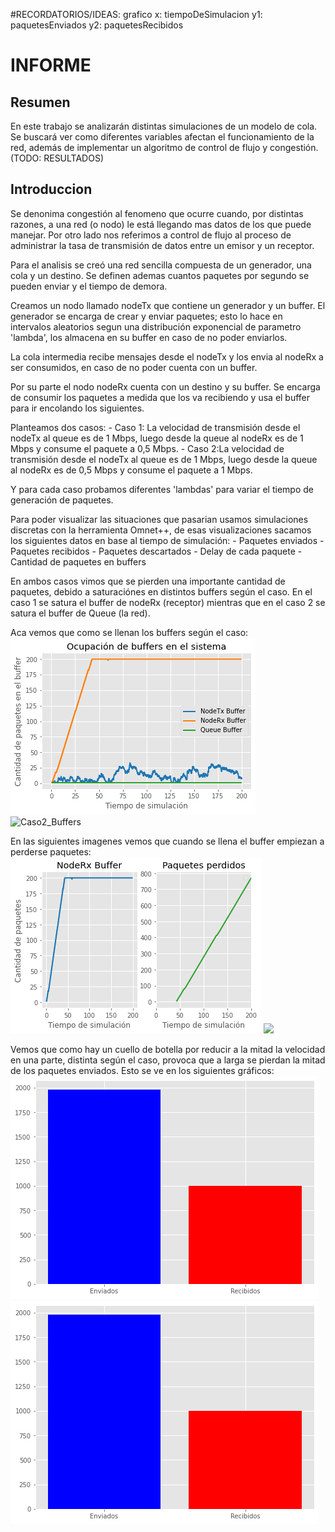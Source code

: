  #RECORDATORIOS/IDEAS: grafico x: tiempoDeSimulacion y1: paquetesEnviados y2: paquetesRecibidos
# INFORME

## Resumen
En este trabajo se analizarán distintas simulaciones de un modelo de cola. Se buscará ver como diferentes variables afectan el funcionamiento de la red, además de implementar un algoritmo de control de flujo y congestión. 
(TODO: RESULTADOS)


## Introduccion 
Se denonima congestión al fenomeno que ocurre cuando, por distintas razones, a una red (o nodo) le está llegando mas datos de los que puede manejar. Por otro lado nos referimos a control de flujo al proceso de administrar la tasa de transmisión de datos entre un emisor y un receptor.

Para el analisis se creó una red sencilla compuesta de un generador, una cola y un destino. Se definen ademas cuantos paquetes por segundo se pueden enviar y el tiempo de demora. 

Creamos un nodo llamado nodeTx que contiene un generador y un buffer. El generador se encarga de crear y enviar paquetes; esto lo hace en intervalos aleatorios segun una distribución exponencial de parametro 'lambda', los almacena en su buffer en caso de no poder enviarlos.

La cola intermedia recibe mensajes desde el nodeTx y los envia al nodeRx a ser consumidos, en caso de no poder cuenta con un buffer.

Por su parte el nodo nodeRx cuenta con un destino y su buffer. Se encarga de consumir los paquetes a medida que los va recibiendo y usa el buffer para ir encolando los siguientes.  

Planteamos dos casos:
    - Caso 1: La velocidad de transmisión desde el nodeTx al queue es de 1 Mbps, luego desde la queue al nodeRx es de 1 Mbps y consume el paquete a 0,5 Mbps.
    - Caso 2:La velocidad de transmisión desde el nodeTx al queue es de 1 Mbps, luego desde la queue al nodeRx es de 0,5 Mbps y consume el paquete a 1 Mbps.

Y para cada caso probamos diferentes 'lambdas' para variar el tiempo de generación de paquetes.

Para poder visualizar las situaciones que pasarian usamos simulaciones discretas con la herramienta Omnet++, de esas visualizaciones sacamos los siguientes datos en base al tiempo de simulación:
    - Paquetes enviados
    - Paquetes recibidos
    - Paquetes descartados
    - Delay de cada paquete
    - Cantidad de paquetes en buffers

En ambos casos vimos que se pierden una importante cantidad de paquetes, debido a saturaciónes en distintos buffers según el caso. En el caso 1 se satura el buffer de nodeRx (receptor) mientras que en el caso 2 se satura el buffer de Queue (la red). 

Aca vemos que como se llenan los buffers según el caso:
![Caso1_Buffers](casosLab3/caso1/0.1/caso1_Buffers.png "Caso 1")
![Caso2_Buffers](casosLab3/caso1/0.1/caso2_Buffers.png "Caso 2")

En las siguientes imagenes vemos que cuando se llena el buffer empiezan a perderse paquetes:
<img src="casosLab3/caso1/0.1/caso1_0.1_perdidosrelacionbuffer.png" caption="Caso 1"/>
<img src="casosLab3/caso2/0.1/caso2_0.1_BufferPaquetesPerdidos" caption="Caso 2"/>

Vemos que como hay un cuello de botella por reducir a la mitad la velocidad en una parte, distinta según el caso, provoca que a larga se pierdan la mitad de los paquetes enviados. Esto se ve en los siguientes gráficos:
<img src="casosLab3/caso1/0.1/caso1_0.1_Barrapaquetesenviadosyrecibidos.png" caption="Caso 1"/>
<img src="casosLab3/caso2/0.1/caso2_0.1_Barrapaquetesrecibidosyenviados.png" caption="Caso 2"/>